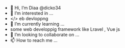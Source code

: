 - 👋 Hi, I’m Diaa @dicko34
- 👀 I’m interested in ...
- </> eb devloppng
- 🌱 I’m currently learning ...
- some web developpig framework like Lravel , Vue js
- 💞️ I’m looking to collaborate on ...
- 📫 How to reach me ...

<!---
dicko34/dicko34 is a ✨ special ✨ repository because its `README.md` (this file) appears on your GitHub profile.
You can click the Preview link to take a look at your changes.
--->
